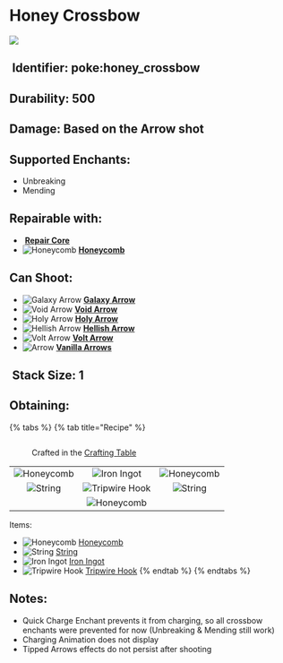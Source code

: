 # Honey Crossbow

![](https://github.com/user-attachments/assets/6ad3e2f1-1e81-47e3-9cbf-8d38e1bd9bea)

## <img src="https://minecraft.wiki/images/Name_Tag_JE2_BE2.png?cbdc1" alt="" data-size="line"> Identifier: **poke:honey\_crossbow**

## Durability: **500**

## Damage: **Based on the Arrow shot**

## Supported Enchants:

* Unbreaking
* Mending

## Repairable with:

* <img src="https://github.com/ItsMePok/PFE/assets/136857747/f15d8501-f297-4a77-b6de-3681297cdb09" alt="" data-size="line"> [**Repair Core**](../../items/cores/repair-core.md)
* <img src="https://minecraft.wiki/images/Honeycomb_JE2_BE2.png?2ecff&#x26;format=original" alt="Honeycomb" data-size="line"> [**Honeycomb**](https://minecraft.wiki/w/Honeycomb)

## Can Shoot:

* <img src="https://github.com/ItsMePok/PFE/assets/136857747/df8e95d2-c1e2-44fe-a1bb-6b1dd5ff2304" alt="Galaxy Arrow" data-size="line"> [**Galaxy Arrow**](../arrows/galaxy-arrow.md)
* <img src="https://github.com/ItsMePok/PFE/assets/136857747/375e3d1c-2367-4a97-b9ff-22b79fcd7f56" alt="Void Arrow" data-size="line"> [**Void Arrow**](../arrows/void-arrow.md)
* <img src="https://github.com/ItsMePok/PFE/assets/136857747/26e6bfb8-056e-4cf1-81bb-9d3a32cd4a58" alt="Holy Arrow" data-size="line"> [**Holy Arrow**](../arrows/holy-arrow.md)
* <img src="https://github.com/ItsMePok/PFE/assets/136857747/a6c09bd7-f296-4844-ba2b-f226de5eb8a3" alt="Hellish Arrow" data-size="line"> [**Hellish Arrow**](../arrows/hellish-arrow.md)
* <img src="https://github.com/ItsMePok/PFE/assets/136857747/7b81571a-8e6b-4f10-b2b9-2e365962ec0e" alt="Volt Arrow" data-size="line"> [**Volt Arrow**](../arrows/volt-arrow.md)
* <img src="https://minecraft.wiki/images/Arrow_(item)_JE1_BE1.png?93ac1" alt="Arrow" data-size="line"> [**Vanilla Arrows**](https://minecraft.wiki/w/Arrow)

## <img src="https://minecraft.wiki/images/Light_Gray_Bundle_JE1_BE1.png?b552e" alt="" data-size="line"> Stack Size: 1

## Obtaining:

{% tabs %}
{% tab title="Recipe" %}
<figure><img src="https://minecraft.wiki/images/thumb/Crafting_Table_JE4_BE3.png/150px-Crafting_Table_JE4_BE3.png?5767f" alt=""><figcaption><p>Crafted in the <a href="https://minecraft.wiki/w/Crafting_Table">Crafting Table</a></p></figcaption></figure>

|                                                                                                  |                                                                                             |                                                                                                  |
| :----------------------------------------------------------------------------------------------: | :-----------------------------------------------------------------------------------------: | :----------------------------------------------------------------------------------------------: |
|     ![Honeycomb](https://minecraft.wiki/images/Honeycomb_JE2_BE2.png?2ecff\&format=original)     |          ![Iron Ingot](https://minecraft.wiki/images/Iron_Ingot_JE3_BE2.png?849cb)          |     ![Honeycomb](https://minecraft.wiki/images/Honeycomb_JE2_BE2.png?2ecff\&format=original)     |
| ![String](https://minecraft.wiki/images/thumb/String_JE2_BE2.png/150px-String_JE2_BE2.png?25d69) | ![Tripwire Hook](https://minecraft.wiki/images/Tripwire_Hook_\(texture\)_JE1_BE1.png?4ffff) | ![String](https://minecraft.wiki/images/thumb/String_JE2_BE2.png/150px-String_JE2_BE2.png?25d69) |
|                                                                                                  |   ![Honeycomb](https://minecraft.wiki/images/Honeycomb_JE2_BE2.png?2ecff\&format=original)  |                                                                                                  |

Items:

* <img src="https://minecraft.wiki/images/Honeycomb_JE2_BE2.png?2ecff&#x26;format=original" alt="Honeycomb" data-size="line"> [Honeycomb](https://minecraft.wiki/w/Honeycomb)
* <img src="https://minecraft.wiki/images/thumb/String_JE2_BE2.png/150px-String_JE2_BE2.png?25d69" alt="String" data-size="line"> [String](https://minecraft.wiki/w/String)
* <img src="https://minecraft.wiki/images/Iron_Ingot_JE3_BE2.png?849cb" alt="Iron Ingot" data-size="line"> [Iron Ingot](https://minecraft.wiki/w/Iron_Ingot)
* <img src="https://minecraft.wiki/images/Tripwire_Hook_(texture)_JE1_BE1.png?4ffff" alt="Tripwire Hook" data-size="line"> [Tripwire Hook](https://minecraft.wiki/w/Tripwire_Hook)
{% endtab %}
{% endtabs %}

## Notes:

* Quick Charge Enchant prevents it from charging, so all crossbow enchants were prevented for now (Unbreaking & Mending still work)
* Charging Animation does not display
* Tipped Arrows effects do not persist after shooting
